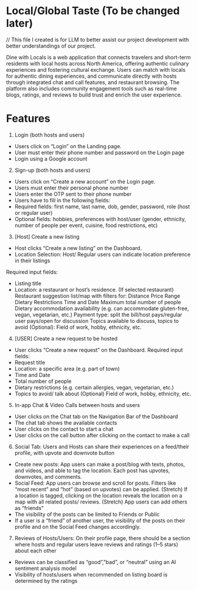 # Local/Global Taste (To be changed later)

// This file I created is for LLM to better assist our project development with better understandings of our project.

Dine with Locals is a web application that connects travelers and short-term residents with local hosts across North America, offering authentic culinary experiences and fostering cultural exchange. Users can match with locals for authentic dining experiences, and communicate directly with hosts through integrated chat and call features, and restaurant browsing. The platform also includes community engagement tools such as real-time blogs, ratings, and reviews to build trust and enrich the user experience.

# Features

1. Login (both hosts and users)

- Users click on “Login” on the Landing page.
- User must enter their phone number and password on the Login page
- Login using a Google account

2. Sign-up (both hosts and users)

- Users click on “Create a new account” on the Login page.
- Users must enter their personal phone number
- Users enter the OTP sent to their phone number
- Users have to fill in the following fields:
- Required fields: first name, last name, dob, gender, password, role (host or regular user)
- Optional fields: hobbies, preferences with host/user (gender, ethnicity, number of people per event, cuisine, food restrictions, etc)

3. [Host] Create a new listing

- Host clicks “Create a new listing” on the Dashboard.
- Location Selection: Host/ Regular users can indicate location preference in their listings

Required input fields:

- Listing title
- Location: a restaurant or host’s residence.
  (If selected restaurant) Restaurant suggestion list/map with filters for:
  Distance
  Price Range
  Dietary Restrictions
  Time and Date
  Maximum total number of people
  Dietary accommodation availability (e.g. can accommodate gluten-free, vegan, vegetarian, etc.)
  Payment type: split the bill/host pays/regular user pays/open for discussion
  Topics available to discuss, topics to avoid
  (Optional): Field of work, hobby, ethnicity, etc.

4. [USER] Create a new request to be hosted

- User clicks “Create a new request” on the Dashboard.
  Required input fields:
- Request title
- Location: a specific area (e.g. part of town)
- Time and Date
- Total number of people
- Dietary restrictions (e.g. certain allergies, vegan, vegetarian, etc.)
- Topics to avoid/ talk about
  (Optional) Field of work, hobby, ethnicity, etc.

5. In-app Chat & Video Calls between hosts and users

- User clicks on the Chat tab on the Navigation Bar of the Dashboard
- The chat tab shows the available contacts
- User clicks on the contact to start a chat
- User clicks on the call button after clicking on the contact to make a call

6. Social Tab: Users and Hosts can share their experiences on a feed/their profile, with upvote and downvote button

- Create new posts:
  App users can make a post/blog with texts, photos, and videos, and able to tag the location.
  Each post has upvotes, downvotes, and comments.
- Social Feed:
  App users can browse and scroll for posts.
  Filters like “most recent” and “hot” (based on upvotes) can be applied.
  (Stretch) If a location is tagged, clicking on the location reveals the location on a map with all related posts/ reviews.
  (Stretch) App users can add others as “friends”
- The visibility of the posts can be limited to Friends or Public
- If a user is a “friend” of another user, the visibility of the posts on their profile and on the Social Feed changes accordingly.

7. Reviews of Hosts/Users: On their profile page, there should be a section where hosts and regular users leave reviews and ratings (1–5 stars) about each other

- Reviews can be classified as “good”,"bad”, or “neutral” using an AI sentiment analysis model
- Visibility of hosts/users when recommended on listing board is determined by the ratings
